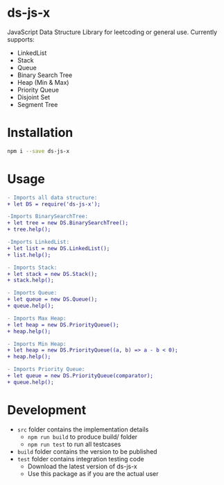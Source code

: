 # ds-js-x

JavaScript Data Structure Library for leetcoding or general use.
Currently supports:
- LinkedList
- Stack
- Queue
- Binary Search Tree
- Heap (Min & Max)
- Priority Queue
- Disjoint Set
- Segment Tree

# Installation
```sh
npm i --save ds-js-x
```

# Usage

```diff
- Imports all data structure:
+ let DS = require('ds-js-x');

-Imports BinarySearchTree:
+ let tree = new DS.BinarySearchTree();
+ tree.help();

-Imports LinkedList:
+ let list = new DS.LinkedList();
+ list.help();

- Imports Stack:
+ let stack = new DS.Stack();
+ stack.help();

- Imports Queue:
+ let queue = new DS.Queue();
+ queue.help();

- Imports Max Heap:
+ let heap = new DS.PriorityQueue();
+ heap.help();

- Imports Min Heap:
+ let heap = new DS.PriorityQueue((a, b) => a - b < 0);
+ heap.help();

- Imports Priority Queue:
+ let queue = new DS.PriorityQueue(comparator);
+ queue.help();
```

# Development
- `src` folder contains the implementation details
    - `npm run build` to produce build/ folder
    - `npm run test` to run all testcases
- `build` folder contains the version to be published
- `test` folder contains integration testing code
    - Download the latest version of ds-js-x
    - Use this package as if you are the actual user
